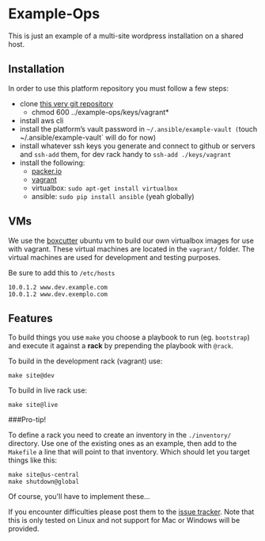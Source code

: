 Example-Ops
===========

This is just an example of a multi-site wordpress installation on a shared host.

Installation
------------

In order to use this platform repository you must follow a few steps:

- clone [this very git repository](https://github.com/icekernel/example-ops/)
  - chmod 600 ../example-ops/keys/vagrant*
- install aws cli
- install the platform’s vault password in `~/.ansible/example-vault
  (`touch ~/.ansible/example-vault` will do for now)
- install whatever ssh keys you generate and connect to github or servers and
  `ssh-add` them, for dev rack handy to `ssh-add ./keys/vagrant`
- install the following:
  - [packer.io](https://packer.io)
  - [vagrant](https://www.vagrantup.com/)
  - virtualbox: `sudo apt-get install virtualbox`
  - ansible: `sudo pip install ansible` (yeah globally)


VMs
---

We use the [boxcutter](https://github.com/boxcutter) ubuntu vm to build our own
virtualbox images for use with vagrant. These virtual machines are located in
the `vagrant/` folder. The virtual machines are used for development and
testing purposes.

Be sure to add this to `/etc/hosts`

    10.0.1.2 www.dev.example.com
    10.0.1.2 www.dev.exemplo.com

Features
--------

To build things you use `make` you choose a playbook to run (eg. `bootstrap`)
and execute it against a **rack** by prepending the playbook with `@rack`.

To build in the development rack (vagrant) use:

    make site@dev

To build in live rack use:

    make site@live

###Pro-tip!

To define a rack you need to create an inventory in the `./inventory/`
directory. Use one of the existing ones as an example, then add to the
`Makefile` a line that will point to that inventory. Which should let you
target things like this:

    make site@us-central
    make shutdown@global

Of course, you'll have to implement these...

If you encounter difficulties please post them to the [issue tracker](http://github.com/icekernel/example-ops/issues/). Note
that this is only tested on Linux and not support for Mac or Windows will be
provided.
